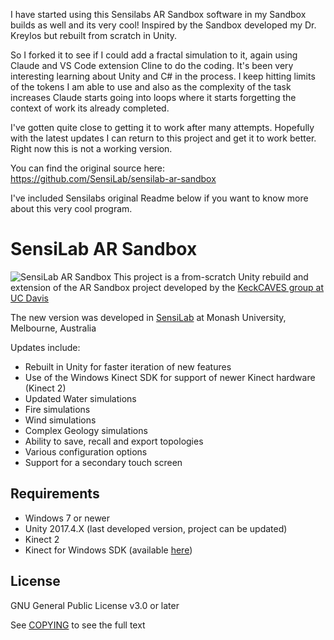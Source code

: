 I have started using this Sensilabs AR Sandbox software in my Sandbox builds as well and its very cool! Inspired by the Sandbox developed my Dr. Kreylos but rebuilt 
from scratch in Unity. 

So I forked it to see if I could add a fractal simulation to it, again using Claude and VS Code extension Cline to do the coding. 
It's been very interesting learning about Unity and C# in the process. I keep hitting limits of the tokens I am able to use and also as the complexity of the task increases Claude starts going
into loops where it starts forgetting the context of work its already completed. 

I've gotten quite close to getting it to work after many attempts. Hopefully with the latest updates I can return to this project and get it to work better. 
Right now this is not a working version. 

You can find the original source here: https://github.com/SensiLab/sensilab-ar-sandbox

I've included Sensilabs original Readme below if you want to know more about this very cool program. 





# SensiLab AR Sandbox
![SensiLab AR Sandbox](https://sensilab.monash.edu/new-sensilab/wp-content/uploads/2018/06/43I5615.jpg)
This project is a from-scratch Unity rebuild and extension of the AR Sandbox project developed by the [KeckCAVES group at UC Davis](https://web.cs.ucdavis.edu/~okreylos/ResDev/SARndbox/)

The new version was developed in [SensiLab](https://sensilab.monash.edu) at Monash University, Melbourne, Australia

Updates include:
* Rebuilt in Unity for faster iteration of new features
* Use of the Windows Kinect SDK for support of newer Kinect hardware (Kinect 2)
* Updated Water simulations
* Fire simulations
* Wind simulations
* Complex Geology simulations
* Ability to save, recall and export topologies
* Various configuration options
* Support for a secondary touch screen

 ## Requirements
 * Windows 7 or newer
 * Unity 2017.4.X (last developed version, project can be updated)
 * Kinect 2
 * Kinect for Windows SDK (available [here](https://www.microsoft.com/en-au/download/details.aspx?id=44561))

## License
GNU General Public License v3.0 or later

See [COPYING](COPYING) to see the full text
